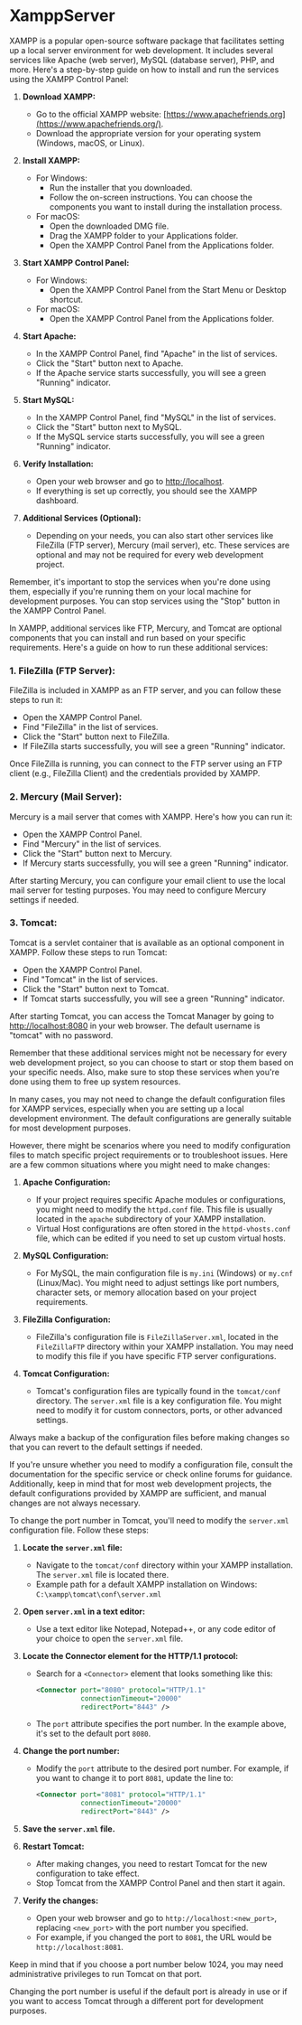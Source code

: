 # XamppServer
 XAMPP is a popular open-source software package that facilitates setting up a local server environment for web development. It includes several services like Apache (web server), MySQL (database server), PHP, and more. Here's a step-by-step guide on how to install and run the services using the XAMPP Control Panel:

1. **Download XAMPP:**
   - Go to the official XAMPP website: [https://www.apachefriends.org](https://www.apachefriends.org/).
   - Download the appropriate version for your operating system (Windows, macOS, or Linux).

2. **Install XAMPP:**
   - For Windows:
     - Run the installer that you downloaded.
     - Follow the on-screen instructions. You can choose the components you want to install during the installation process.
   - For macOS:
     - Open the downloaded DMG file.
     - Drag the XAMPP folder to your Applications folder.
     - Open the XAMPP Control Panel from the Applications folder.

3. **Start XAMPP Control Panel:**
   - For Windows:
     - Open the XAMPP Control Panel from the Start Menu or Desktop shortcut.
   - For macOS:
     - Open the XAMPP Control Panel from the Applications folder.

4. **Start Apache:**
   - In the XAMPP Control Panel, find "Apache" in the list of services.
   - Click the "Start" button next to Apache.
   - If the Apache service starts successfully, you will see a green "Running" indicator.

5. **Start MySQL:**
   - In the XAMPP Control Panel, find "MySQL" in the list of services.
   - Click the "Start" button next to MySQL.
   - If the MySQL service starts successfully, you will see a green "Running" indicator.

6. **Verify Installation:**
   - Open your web browser and go to [http://localhost](http://localhost).
   - If everything is set up correctly, you should see the XAMPP dashboard.

7. **Additional Services (Optional):**
   - Depending on your needs, you can also start other services like FileZilla (FTP server), Mercury (mail server), etc. These services are optional and may not be required for every web development project.

Remember, it's important to stop the services when you're done using them, especially if you're running them on your local machine for development purposes. You can stop services using the "Stop" button in the XAMPP Control Panel. 


In XAMPP, additional services like FTP, Mercury, and Tomcat are optional components that you can install and run based on your specific requirements. Here's a guide on how to run these additional services:

### 1. FileZilla (FTP Server):

FileZilla is included in XAMPP as an FTP server, and you can follow these steps to run it:

- Open the XAMPP Control Panel.
- Find "FileZilla" in the list of services.
- Click the "Start" button next to FileZilla.
- If FileZilla starts successfully, you will see a green "Running" indicator.

Once FileZilla is running, you can connect to the FTP server using an FTP client (e.g., FileZilla Client) and the credentials provided by XAMPP.

### 2. Mercury (Mail Server):

Mercury is a mail server that comes with XAMPP. Here's how you can run it:

- Open the XAMPP Control Panel.
- Find "Mercury" in the list of services.
- Click the "Start" button next to Mercury.
- If Mercury starts successfully, you will see a green "Running" indicator.

After starting Mercury, you can configure your email client to use the local mail server for testing purposes. You may need to configure Mercury settings if needed.

### 3. Tomcat:

Tomcat is a servlet container that is available as an optional component in XAMPP. Follow these steps to run Tomcat:

- Open the XAMPP Control Panel.
- Find "Tomcat" in the list of services.
- Click the "Start" button next to Tomcat.
- If Tomcat starts successfully, you will see a green "Running" indicator.

After starting Tomcat, you can access the Tomcat Manager by going to [http://localhost:8080](http://localhost:8080) in your web browser. The default username is "tomcat" with no password.

Remember that these additional services might not be necessary for every web development project, so you can choose to start or stop them based on your specific needs. Also, make sure to stop these services when you're done using them to free up system resources.



In many cases, you may not need to change the default configuration files for XAMPP services, especially when you are setting up a local development environment. The default configurations are generally suitable for most development purposes.

However, there might be scenarios where you need to modify configuration files to match specific project requirements or to troubleshoot issues. Here are a few common situations where you might need to make changes:

1. **Apache Configuration:**
   - If your project requires specific Apache modules or configurations, you might need to modify the `httpd.conf` file. This file is usually located in the `apache` subdirectory of your XAMPP installation.
   - Virtual Host configurations are often stored in the `httpd-vhosts.conf` file, which can be edited if you need to set up custom virtual hosts.

2. **MySQL Configuration:**
   - For MySQL, the main configuration file is `my.ini` (Windows) or `my.cnf` (Linux/Mac). You might need to adjust settings like port numbers, character sets, or memory allocation based on your project requirements.

3. **FileZilla Configuration:**
   - FileZilla's configuration file is `FileZillaServer.xml`, located in the `FileZillaFTP` directory within your XAMPP installation. You may need to modify this file if you have specific FTP server configurations.

4. **Tomcat Configuration:**
   - Tomcat's configuration files are typically found in the `tomcat/conf` directory. The `server.xml` file is a key configuration file. You might need to modify it for custom connectors, ports, or other advanced settings.

Always make a backup of the configuration files before making changes so that you can revert to the default settings if needed.

If you're unsure whether you need to modify a configuration file, consult the documentation for the specific service or check online forums for guidance. Additionally, keep in mind that for most web development projects, the default configurations provided by XAMPP are sufficient, and manual changes are not always necessary.



To change the port number in Tomcat, you'll need to modify the `server.xml` configuration file. Follow these steps:

1. **Locate the `server.xml` file:**
   - Navigate to the `tomcat/conf` directory within your XAMPP installation. The `server.xml` file is located there.
   - Example path for a default XAMPP installation on Windows: `C:\xampp\tomcat\conf\server.xml`

2. **Open `server.xml` in a text editor:**
   - Use a text editor like Notepad, Notepad++, or any code editor of your choice to open the `server.xml` file.

3. **Locate the Connector element for the HTTP/1.1 protocol:**
   - Search for a `<Connector>` element that looks something like this:
     ```xml
     <Connector port="8080" protocol="HTTP/1.1"
                connectionTimeout="20000"
                redirectPort="8443" />
     ```
   - The `port` attribute specifies the port number. In the example above, it's set to the default port `8080`.

4. **Change the port number:**
   - Modify the `port` attribute to the desired port number. For example, if you want to change it to port `8081`, update the line to:
     ```xml
     <Connector port="8081" protocol="HTTP/1.1"
                connectionTimeout="20000"
                redirectPort="8443" />
     ```

5. **Save the `server.xml` file.**

6. **Restart Tomcat:**
   - After making changes, you need to restart Tomcat for the new configuration to take effect.
   - Stop Tomcat from the XAMPP Control Panel and then start it again.

7. **Verify the changes:**
   - Open your web browser and go to `http://localhost:<new_port>`, replacing `<new_port>` with the port number you specified.
   - For example, if you changed the port to `8081`, the URL would be `http://localhost:8081`.

Keep in mind that if you choose a port number below 1024, you may need administrative privileges to run Tomcat on that port.

Changing the port number is useful if the default port is already in use or if you want to access Tomcat through a different port for development purposes.
